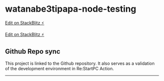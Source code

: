 # watanabe3tipapa-node-testing

[Edit on StackBlitz ⚡️](https://stackblitz.com/edit/node-sjg3zq)

[Edit on StackBlitz ⚡️](https://stackblitz.com/edit/watanabe3tipapa-node-testing)

## Github Repo sync

This project is linked to the Github repository.
It also serves as a validation of the development environment in Re:StartPC Action.

---


